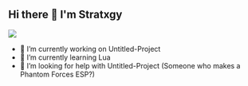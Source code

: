## Hi there 👋 I'm Stratxgy
![](https://komarev.com/ghpvc/?username=Stratxgy&base=1000)
- 🔭 I’m currently working on Untitled-Project
- 🌱 I’m currently learning Lua
- 🤔 I’m looking for help with Untitled-Project (Someone who makes a Phantom Forces ESP?)




